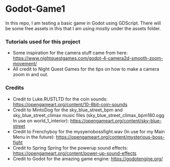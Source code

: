 # Godot-Game1

In this repo, I am testing a basic game in Godot using GDScript. There will be some free assets in this that I am using mostly under the assets folder.

### Tutorials used for this project
* Some inspiration for the camera stuff came from here: https://www.nightquestgames.com/godot-4-camera2d-smooth-zoom-movement/
* All credit to Night Quest Games for the tips on how to make a camera zoom in and out.

### Credits
* Credit to Luke.RUSTLTD for the coin sounds: https://opengameart.org/content/10-8bit-coin-sounds
* Credit to MintoDog for the sky_blue_street_bpm and sky_blue_street_climax music files (sky_blue_street_climax_bpm180.ogg In use on world_1_interior): https://opengameart.org/content/sky-blue-street
* Credit to Frenchyboy for the mysyeriobossfight.wav (In use for my Main Menu in the future): https://opengameart.org/content/mysterious-boss-fight
* Credit to Spring Spring for the powerup sound effects: https://opengameart.org/content/power-up-sound-effects
* Credit to Godot for the amazing game engine: https://godotengine.org/
